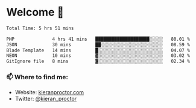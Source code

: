 # Welcome 🦘

<!--START_SECTION:waka-->

```txt
Total Time: 5 hrs 51 mins

PHP              4 hrs 41 mins   ████████████████████░░░░░   80.01 %
JSON             30 mins         ██░░░░░░░░░░░░░░░░░░░░░░░   08.59 %
Blade Template   14 mins         █░░░░░░░░░░░░░░░░░░░░░░░░   04.07 %
NEON             10 mins         ▓░░░░░░░░░░░░░░░░░░░░░░░░   03.02 %
GitIgnore file   8 mins          ▓░░░░░░░░░░░░░░░░░░░░░░░░   02.34 %
```

<!--END_SECTION:waka-->

### 📫 Where to find me:

-   Website: [kieranproctor.com](https://kieranproctor.com/)
-   Twitter: [@kieran_proctor](https://twitter.com/kieran_proctor)

